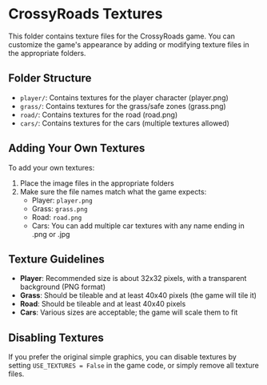 # CrossyRoads Textures

This folder contains texture files for the CrossyRoads game. You can customize the game's appearance by adding or modifying texture files in the appropriate folders.

## Folder Structure

- `player/`: Contains textures for the player character (player.png)
- `grass/`: Contains textures for the grass/safe zones (grass.png)
- `road/`: Contains textures for the road (road.png)
- `cars/`: Contains textures for the cars (multiple textures allowed)

## Adding Your Own Textures

To add your own textures:

1. Place the image files in the appropriate folders
2. Make sure the file names match what the game expects:
   - Player: `player.png`
   - Grass: `grass.png`
   - Road: `road.png`
   - Cars: You can add multiple car textures with any name ending in .png or .jpg

## Texture Guidelines

- **Player**: Recommended size is about 32x32 pixels, with a transparent background (PNG format)
- **Grass**: Should be tileable and at least 40x40 pixels (the game will tile it)
- **Road**: Should be tileable and at least 40x40 pixels
- **Cars**: Various sizes are acceptable; the game will scale them to fit

## Disabling Textures

If you prefer the original simple graphics, you can disable textures by setting `USE_TEXTURES = False` in the game code, or simply remove all texture files. 